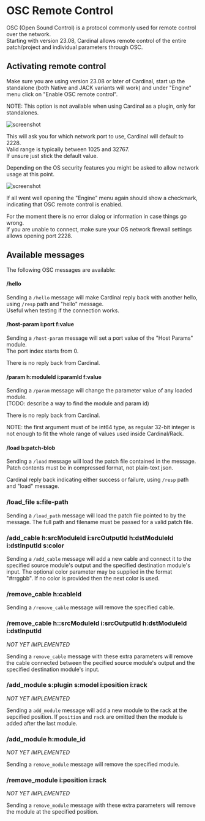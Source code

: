 # OSC Remote Control

OSC (Open Sound Control) is a protocol commonly used for remote control over the network.  
Starting with version 23.08, Cardinal allows remote control of the entire patch/project and individual parameters through OSC.

## Activating remote control

Make sure you are using version 23.08 or later of Cardinal, start up the standalone (both Native and JACK variants will work) and under "Engine" menu click on "Enable OSC remote control".

NOTE: This option is not available when using Cardinal as a plugin, only for standalones.

![screenshot](Docs_Remote-Control-1.png "Screenshot")

This will ask you for which network port to use, Cardinal will default to 2228.  
Valid range is typically between 1025 and 32767.  
If unsure just stick the default value.

Depending on the OS security features you might be asked to allow network usage at this point.

![screenshot](Docs_Remote-Control-2.png "Screenshot")

If all went well opening the "Engine" menu again should show a checkmark, indicating that OSC remote control is enabled.

For the moment there is no error dialog or information in case things go wrong.  
If you are unable to connect, make sure your OS network firewall settings allows opening port 2228.

## Available messages

The following OSC messages are available:

#### /hello

Sending a `/hello` message will make Cardinal reply back with another hello, using `/resp` path and "hello" message.  
Useful when testing if the connection works.

#### /host-param i:port f:value

Sending a `/host-param` message will set a port value of the "Host Params" module.  
The port index starts from 0.

There is no reply back from Cardinal.

#### /param h:moduleId i:paramId f:value

Sending a `/param` message will change the parameter value of any loaded module.  
(TODO: describe a way to find the module and param id)

There is no reply back from Cardinal.

NOTE: the first argument must of be int64 type, as regular 32-bit integer is not enough to fit the whole range of values used inside Cardinal/Rack.

#### /load b:patch-blob

Sending a `/load` message will load the patch file contained in the message.  
Patch contents must be in compressed format, not plain-text json.

Cardinal reply back indicating either success or failure, using `/resp` path and "load" message.

### /load_file s:file-path

Sending a `/load_path` message will load the patch file pointed to by the message.
The full path and filename must be passed for a valid patch file.

### /add_cable h:srcModuleId i:srcOutputId h:dstModuleId i:dstInputId s:color

Sending a `/add_cable` message will add a new cable and connect it to the specified source module's output and the specified destination module's input.
The optional color parameter may be supplied in the format "#rrggbb". If no color is provided then the next color is used.

### /remove_cable h:cableId

Sending a `/remove_cable` message will remove the specified cable.

### /remove_cable h::srcModuleId i:srcOutputId h:dstModuleId i:dstInputId
*NOT YET IMPLEMENTED*

Sending a `remove_cable` message with these extra parameters will remove the cable connected between the pecified source module's output and the specified destination module's input.

### /add_module s:plugin s:model i:position i:rack
*NOT YET IMPLEMENTED*

Sending a `add_module` message will add a new module to the rack at the sepcified position. If `position` and `rack` are omitted then the module is added after the last module.

### /add_module h:module_id
*NOT YET IMPLEMENTED*

Sending a `remove_module` message will remove the specified module.

### /remove_module i:position i:rack
*NOT YET IMPLEMENTED*

Sending a `remove_module` message with these extra parameters will remove the module at the specified position.
